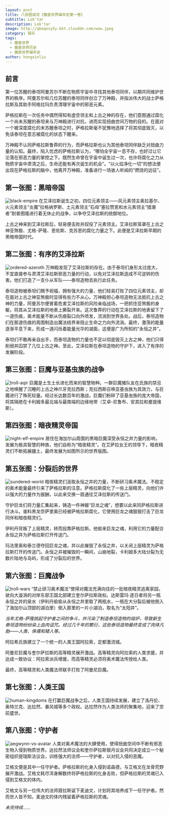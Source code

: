```yaml
---
layout: post
title: 八张图读完《魔兽世界编年史第一卷》
subtitle: Lok'tar
description: Lok'tar
image: http://qbaqosy5y.bkt.clouddn.com/wow.jpeg
category: 娱乐
tags:
  - 魔兽世界
  - 魔兽世界历史
  - 魔兽世界编年史
author: hongxinliu
---
```


## 前言
第一位苏醒的泰坦阿曼苏尔不断在物质宇宙中寻找其他泰坦同伴，以期共同维护世界的秩序。阿曼苏尔和几位苏醒的泰坦同伴创立了万神殿，并指派伟大的战士萨格拉斯及其助手阿格拉玛负责清理宇宙中的邪恶元素。

萨格拉斯在一次任务中偶然得知有虚空领主和上古之神的存在，他们意图通过腐化一个尚未苏醒的泰坦来与万神殿进行对抗，进而实现扭曲世间万物的目的。在面对一个被深度腐化的未苏醒泰坦之时，萨格拉斯毫不犹豫地选择了将其彻底毁灭，以免该泰坦在意志被腐化的状态下醒来。

万神殿不认同萨格拉斯鲁莽的行为，而萨格拉斯也认为其他泰坦同伴缺乏对扭曲力量的认知。最终，陷入忧虑的萨格拉斯认为，“哪怕全宇宙一息不存，也好过让它沦落在邪恶力量的掌控之下。既然生命曾在宇宙中诞生过一次，也许将腐化之力从物质宇宙中肃清之后，生命还能有再次诞生的机会”。“以火焰净化一切”的想法便出现在萨格拉斯的脑中，他离开万神殿，准备进行一场骇人听闻的“燃烧的远征”。

## 第一张图：黑暗帝国
![black-empire](http://qbaqosy5y.bkt.clouddn.com/1-black-empire.jpg)
在艾泽拉斯诞生之初，四位元素领主——风元素领主奥拉基尔、火元素领主“炎魔”拉格纳罗斯、土元素领主“石母”塞拉赞恩和水元素领主“猎潮者”耐普图隆进行着无休止的战争，以争夺艾泽拉斯的统御地位。

上古之神来到艾泽拉斯后，轻易便击败并奴役了元素领主。艾泽拉斯笼罩在上古之神亚煞极、尤格-萨隆、恩佐斯、克苏恩的腐化力量之下。此便是艾泽拉斯早期的黑暗帝国时代。

## 第二张图：有序的艾泽拉斯
![ordered-azeroth](http://qbaqosy5y.bkt.clouddn.com/2-ordered-azeroth.jpg)
万神殿发现了艾泽拉斯的存在。由于泰坦们身形太过庞大，不宜直接参与肃清艾泽拉斯邪恶力量的行动，以免对艾泽拉斯造成不可逆转的伤害。他们打造了一支仆从军队——泰坦造物去执行此任务。

泰坦造物被泰坦们赐予祝福，拥有强大的力量，他们轻易打败了四位元素领主，却在面对上古之神亚煞极时显得有些力不从心。万神殿担心泰坦造物无法抵抗上古之神的力量，阿曼苏尔便冒着危害艾泽拉斯的风险亲临战场，一把抓住亚煞极的身躯，将其从艾泽拉斯的地表上撕裂开来。这次鲁莽的行动在艾泽拉斯的地表留下了一道伤痕，奥术能量不断从伤痕裂口向外喷发，流淌到世界各处。战后，泰坦造物们在那道伤痕的周围制造出魔法结界来阻止生命之力向外流淌。最终，激荡的能量逐渐平息下来，形成一道闪烁着能量光华的湖面，这便是广为所知的“永恒之井”。

泰坦们不敢再亲自出手，而泰坦造物的力量也不足以彻底毁灭上古之神，他们只得削弱并囚禁了几位上古之神。至此，艾泽拉斯在泰坦造物的守护下，进入了有序的发展阶段。

## 第三张图：巨魔与亚基虫族的战争
![troll-aqir](http://qbaqosy5y.bkt.clouddn.com/3-troll-aqir.jpg)
巨魔是土生土长进化而来的智慧物种。一群巨魔猪队友在氏族的禁忌之地唤醒了沉睡的上古之神爪牙克拉西斯；克拉西斯召唤亚基虫族为其效力，与巨魔进行了殊死较量。经过长达数百年的激战，巨魔们粉碎了亚基虫族的庞大帝国，将其隔绝在卡利姆多最北端与最南端的边缘地带（艾卓-尼鲁布、安其拉和曼提维斯）。

## 第四张图：暗夜精灵帝国
![night-elf-empire](http://qbaqosy5y.bkt.clouddn.com/4-night-elf-empire.jpg)
居住在海加尔山周围的黑暗巨魔深受永恒之井力量的影响，发展为极具智慧的种族，他们自称为“暗夜精灵”。在艾萨拉女王的领导下，暗夜精灵们不断拓展疆土，最终发展为如图所示的世界版图。

## 第五张图：分裂后的世界
![sundered-world](http://qbaqosy5y.bkt.clouddn.com/5-sundered-world.jpg)
暗夜精灵们汲取永恒之井的力量，不断研习奥术魔法。不稳定的奥术能量最终引来了萨格拉斯的注意。萨格拉斯腐化了一些上层精灵，向他们许以强大的力量作为报酬，以此来交换一扇通往艾泽拉斯的传送门。

守护巨龙们将力量汇集起来，铸造一件神器“巨龙之魂”，想要以此来同萨格拉斯进行决斗。谁料黑龙奈萨里奥已经被萨格拉斯腐化，它使用巨龙之魂狠狠打击了巨龙同伴和暗夜精灵们。

伊利丹背叛了上层精灵，转而投靠萨格拉斯。他偷来巨龙之魂，利用它的力量配合永恒之井为萨格拉斯打开传送门。

玛法里奥和泰兰德夺回巨龙之魂，并以此摧毁了永恒之井，以关闭上层精灵为萨格拉斯打开的传送门。永恒之井被摧毁的一瞬间，山崩地裂，卡利姆多大陆分裂为无数片陆地与岛屿，形成了分裂后的世界。

## 第六张图：巨魔战争
![troll-wars](http://qbaqosy5y.bkt.clouddn.com/6-troll-wars.jpg)
“禁止研习奥术魔法”使得对魔法充满向往的一批暗夜精灵逃离家园，驶向大漩涡的对岸东部王国北部建立奎尔萨拉斯政权。达斯雷玛·逐日者将另一瓶永恒之井的泉水（伊利丹偷偷从永恒之井里取了两瓶水，一瓶在大分裂后被他倒入了海加尔山顶部的湖泊里）倒入那里的一片小湖泊，取名为“太阳井”。

*当年尤格-萨隆挑起守护者之间的争斗，并污染了制造泰坦造物的熔炉，导致新生泰坦造物纷纷染上血肉诅咒。经过几千年的繁衍，这些泰坦造物最终变成了肉体凡胎——人类、侏儒和矮人等。*

阿拉希氏族建立了一个统一的人类王国阿拉索，定都激流城。

阿曼尼巨魔与奎尔萨拉斯的高等精灵展开激战。高等精灵向阿拉索的人类求援，并达成一致协议：阿拉索派兵增援，而高等精灵必须将奥术魔法传授给人类。

最终，高等精灵和人类魔法师联手打败了阿曼尼巨魔。

## 第七张图：人类王国
![human-kingdoms](http://qbaqosy5y.bkt.clouddn.com/7-human-kingdoms.jpg)
在打赢巨魔战争之后，人类王国持续发展，建立了洛丹伦、奥特兰克、达拉然、暴风城等多个政权。达拉然作为人类法师的聚集地，迎来了空前盛世。

## 第八张图：守护者
![aegwynn-vs-avatar](http://qbaqosy5y.bkt.clouddn.com/8-aegwynn_vs_avatar.jpg)
人类对奥术魔法的大肆使用，使得扭曲空间中不断有邪恶生物入侵到物质世界。达拉然法师议会和奎尔萨拉斯银月议会共同决定成立一个秘密组织提瑞斯法议会，训练强大的法师——守护者，以对抗入侵的恶魔。

艾格文便是其中一任守护者。萨格拉斯的化身入侵到诺森德，与艾格文在龙骨荒野展开激战。艾格文耗尽浑身解数终将萨格拉斯的化身击败，但萨格拉斯的灵魂已入侵到艾格文的体内。

艾格文与另一位伟大的法师聂拉斯诞下麦迪文，计划将其培养成下一任守护者。然而世人皆不知，麦迪文的体内残留着萨格拉斯的灵魂。

*未完待续……*
